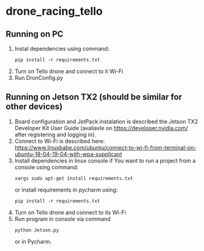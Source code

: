 # drone_racing_tello



## Running on PC
1. Instal dependencies using command: 
    ```
    pip install -r requirements.txt
    ```
2. Turn on Tello drone and connect to it Wi-Fi 
3. Run DronConfig.py

## Running on Jetson TX2 (should be similar for other devices)

1. Board configuration and JetPack instalation is described the Jetson TX2 Developer Kit User Guide (avaliavle on https://developer.nvidia.com/ after registering and logging in).
2. Connect to Wi-Fi is described here: https://www.linuxbabe.com/ubuntu/connect-to-wi-fi-from-terminal-on-ubuntu-18-04-19-04-with-wpa-supplicant
3. Install dependencies in linux console if You want to run a project from a console using command: 
    ```
    xargs sudo apt-get install requirements.txt 
    ```
    or install requirements in pycharm using: 
    ```
    pip install -r requirements.txt
    ``` 
4. Turn on Tello drone and connect to its Wi-Fi 
5. Run program in console via command 
    ```
    python Jetson.py 
    ```
    or in Pycharm.
